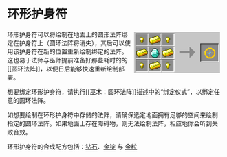 # 环形护身符

<div style="width:500px;">
   <img src="/images/Items/circletalisman.png" align="right" width="200" hspace="5" vspace="5" />
   <p>环形护身符可以将绘制在地面上的圆形法阵绑定在护身符上（圆环法阵将消失），其后可以使用该护身符在新的位置重新绘制绑定的法阵。这也易于法师与巫师提前准备好那些耗时的的[[圆环法阵]]，以便日后能够快速重新绘制部署。</p>
   <p>想要绑定环形护身符，请执行[[巫术：圆环法阵]]描述中的“绑定仪式”，以绑定任意的圆环法阵。</p>
   <p>如想要绘制在环形护身符中存储的法阵，请确保选定地面拥有足够的空间来绘制指定的圆环法阵。如果地面上存在障碍物，则无法绘制法阵，相应地你会听到失败音效。</p>
   <p>环形护身符的合成配方包括：<a href="https://minecraft-zh.gamepedia.com/%E9%92%BB%E7%9F%B3">钻石</a>、<a href="https://minecraft-zh.gamepedia.com/%E9%87%91%E9%94%AD">金锭</a> 与 <a href="https://minecraft-zh.gamepedia.com/%E9%87%91%E7%B2%92">金粒</a></p>
</div>

